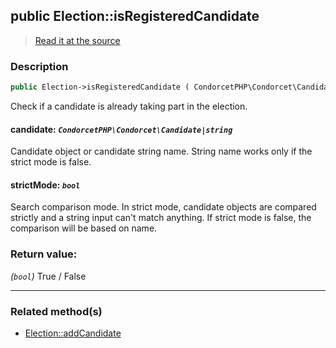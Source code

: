 ## public Election::isRegisteredCandidate

> [Read it at the source](https://github.com/julien-boudry/Condorcet/blob/master/src/ElectionProcess/CandidatesProcess.php#L90)

### Description    

```php
public Election->isRegisteredCandidate ( CondorcetPHP\Condorcet\Candidate|string $candidate [, bool $strictMode = true] ): bool
```

Check if a candidate is already taking part in the election.
    

#### **candidate:** *`CondorcetPHP\Condorcet\Candidate|string`*   
Candidate object or candidate string name. String name works only if the strict mode is false.    


#### **strictMode:** *`bool`*   
Search comparison mode. In strict mode, candidate objects are compared strictly and a string input can't match anything.
If strict mode is false, the comparison will be based on name.    


### Return value:   

*(`bool`)* True / False


---------------------------------------

### Related method(s)      

* [Election::addCandidate](/Docs/ApiReferences/Election%20Class/public%20Election--addCandidate.md)    
